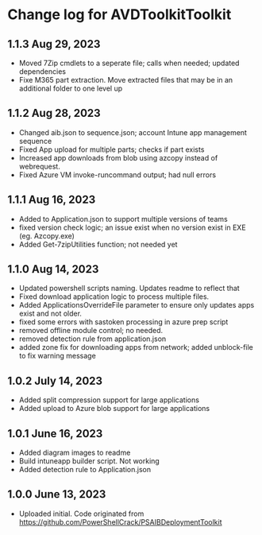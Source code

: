 # Change log for AVDToolkitToolkit

## 1.1.3 Aug 29, 2023

- Moved 7Zip cmdlets to a seperate file; calls when needed; updated dependencies
- Fixe M365 part extraction. Move extracted files that may be in an additional folder to one level up

## 1.1.2 Aug 28, 2023

- Changed aib.json to sequence.json; account Intune app management sequence
- Fixed App upload for multiple parts; checks if part exists
- Increased app downloads from blob using azcopy instead of webrequest.
- Fixed Azure VM invoke-runcommand output; had null errors

## 1.1.1 Aug 16, 2023

- Added to Application.json to support multiple versions of teams
- fixed version check logic; an issue exist when no version exist in EXE (eg. Azcopy.exe)
- Added Get-7zipUtilities function; not needed yet

## 1.1.0 Aug 14, 2023

- Updated powershell scripts naming. Updates readme to reflect that
- Fixed download application logic to process multiple files.
- Added ApplicationsOverrideFile parameter to ensure only updates apps exist and not older.
- fixed some errors with sastoken processing in azure prep script
- removed offline module control; no needed.
- removed detection rule from application.json
- added zone fix for downloading apps from network; added unblock-file to fix warning message

## 1.0.2 July 14, 2023

- Added split compression support for large applications
- Added upload to Azure blob support for large applications

## 1.0.1 June 16, 2023

- Added diagram images to readme
- Build intuneapp builder script. Not working
- Added detection rule to Application.json

## 1.0.0 June 13, 2023

- Uploaded initial. Code originated from https://github.com/PowerShellCrack/PSAIBDeploymentToolkit